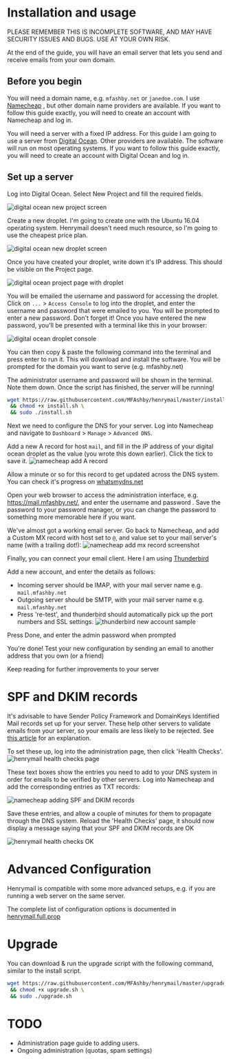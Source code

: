 Installation and usage
======================
PLEASE REMEMBER THIS IS INCOMPLETE SOFTWARE, AND 
MAY HAVE SECURITY ISSUES AND BUGS. USE AT YOUR OWN
RISK. 

At the end of the guide, you will have an email
server that lets you send and receive emails 
from your own domain.

Before you begin
----------------
You will need a domain name, e.g. `mfashby.net` or 
`janedoe.com`. I use [Namecheap](https://www.namecheap.com/)
, but other domain name providers are available.
If you want to follow this guide exactly, you will 
need to create an account with Namecheap and log in.

You will need a server with a fixed IP address. For
this guide I am going to use a server from 
[Digital Ocean](https://www.digitalocean.com/). Other 
providers are available. The software will run on 
most operating systems. If you want to follow this 
guide exactly, you will need to create an account 
with Digital Ocean and log in.

Set up a server
---------------
Log into Digital Ocean. Select New Project and fill the required fields.

![digital ocean new project screen](img/digitalocean_createnew.png) 

Create a new droplet. I'm going to create one with the Ubuntu 16.04
operating system. Henrymail doesn't need much resource, so I'm going
to use the cheapest price plan.

![digital ocean new droplet screen](img/digitalocean_newdroplet.png)

Once you have created your droplet, write down it's IP address. 
This should be visible on the Project page. 

![digital ocean project page with droplet](img/digitalocean_droplet_overview.png)

You will be emailed the username and password for accessing the droplet. 
Click on `...` > `Access Console` to log into the droplet, and enter the 
username and password that were emailed to you. You will be prompted to 
enter a new password. Don't forget it! Once you have entered the new 
password, you'll be presented with a terminal like this in your browser:

![digital ocean droplet console](img/digitalocean_droplet_terminal.png)  

You can then copy & paste the following command into the terminal and 
press enter to run it. This will download and install the software.
You will be prompted for the domain you want to serve (e.g. mfashby.net)

The administrator username and password will be shown in the terminal. 
Note them down. Once the script has finished, the server will be running!
 
```bash
wget https://raw.githubusercontent.com/MFAshby/henrymail/master/install.sh \
 && chmod +x install.sh \
 && sudo ./install.sh
```

Next we need to configure the DNS for your server. Log into Namecheap
and navigate to `Dashboard` > `Manage` > `Advanced DNS`. 

Add a new A record for host `mail`, and fill in the IP address of your digital 
ocean droplet as the value (you wrote this down earlier). Click the tick to 
save it.
![namecheap add A record](img/namecheap_add_a_record.png) 

Allow a minute or so for this record to get updated across the DNS system. 
You can check it's progress on [whatsmydns.net](https://www.whatsmydns.net)

Open your web browser to access the administration 
interface, e.g. https://mail.mfashby.net/, and enter the username and password
. Save the password to your password manager, or you can change the password 
to something more memorable here if you want.

We've almost got a working email server. Go back to Namecheap, and add 
a Custom MX record with host set to `@`, and value set to your mail server's name (with a trailing dot!):
![namecheap add mx record screenshot](img/namecheap_add_mx.png)

Finally, you can connect your email client. Here I am using [Thunderbird](https://www.thunderbird.net)

Add a new account, and enter the details as follows:
* Incoming server should be IMAP, with your mail server name e.g. `mail.mfashby.net`
* Outgoing server should be SMTP, with your mail server name e.g. `mail.mfashby.net`
* Press 're-test', and thunderbird should automatically pick up the 
port numbers and SSL settings.
![thunderbird new account sample](img/thunderbird_account_config.png)  

Press Done, and enter the admin password when prompted

You're done! Test your new configuration by sending an email to another
address that you own (or a friend)

Keep reading for further improvements to your server

SPF and DKIM records
====================
It's advisable to have Sender Policy Framework and DomainKeys Identified Mail 
records set up for your server. These help other servers to validate emails 
from your server, so your emails are less likely to be rejected. See 
[this article](https://blog.woodpecker.co/cold-email/spf-dkim/) for an explanation.

To set these up, log into the administration page, then click 'Health Checks'.
![henrymail health checks page](img/henrymail_healthchecks.png)

These text boxes show the entries you need to add to your DNS system in order 
for emails to be verified by other servers. Log into Namecheap and add the 
corresponding entries as TXT records:

![namecheap adding SPF and DKIM records](img/namecheap_spf_dkim.png)

Save these entries, and allow a couple of minutes for them to propagate through
the DNS system. Reload the 'Health Checks' page, it should now display a message
saying that your SPF and DKIM records are OK

![henrymail health checks OK](img/henrymail_healthchecks_ok.png)


Advanced Configuration
======================
Henrymail is compatible with some more advanced setups, e.g. if you are running a 
web server on the same server.

The complete list of configuration options is documented in 
[henrymail.full.prop](../henrymail.full.prop)

Upgrade
=======
You can download & run the upgrade script with the following command, similar to 
the install script.

```bash
wget https://raw.githubusercontent.com/MFAshby/henrymail/master/upgrade.sh \
 && chmod +x upgrade.sh \
 && sudo ./upgrade.sh
```

TODO
====
* Administration page guide to adding users.
* Ongoing administration (quotas, spam settings)
